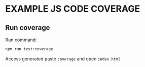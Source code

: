 # EXAMPLE JS CODE COVERAGE

## Run coverage

Run command:

```sh
npm run test:coverage
```

Access generated paste `coverage` and open `index.html`
